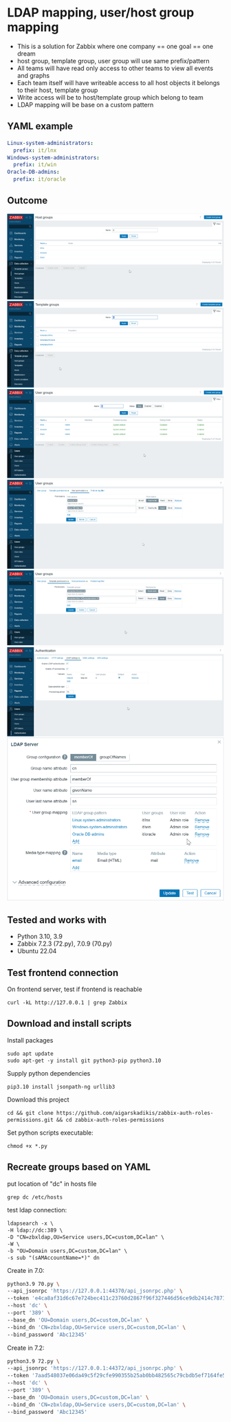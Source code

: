 # LDAP mapping, user/host group mapping

* This is a solution for Zabbix where one company == one goal == one dream
* host group, template group, user group will use same prefix/pattern
* All teams will have read only access to other teams to view all events and graphs
* Each team itself will have writeable access to all host objects it belongs to their host, template group
* Write access will be to host/template group which belong to team
* LDAP mapping will be base on a custom pattern

## YAML example

```yaml
Linux-system-administrators:
  prefix: it/lnx
Windows-system-administrators:
  prefix: it/win
Oracle-DB-admins:
  prefix: it/oracle
```

## Outcome

![hg](./img/host-group-names.png)
![tg](./img/tamplate-group-names.png)
![ug](./img/user-group-names.png)
![ug](./img/write-access-hosts.png)
![ug](./img/write-access-templates.png)
![ldap](./img/ldap1.png)
![ldap](./img/ldap-mapping.png)


## Tested and works with

* Python 3.10, 3.9
* Zabbix 7.2.3 (72.py), 7.0.9 (70.py)
* Ubuntu 22.04

## Test frontend connection

On frontend server, test if frontend is reachable
```
curl -kL http://127.0.0.1 | grep Zabbix
```

## Download and install scripts

Install packages
```
sudo apt update
sudo apt-get -y install git python3-pip python3.10
```

Supply python dependencies
```
pip3.10 install jsonpath-ng urllib3
```


Download this project
```
cd && git clone https://github.com/aigarskadikis/zabbix-auth-roles-permissions.git && cd zabbix-auth-roles-permissions
```

Set python scripts executable:
```
chmod +x *.py
```


## Recreate groups based on YAML

put location of "dc" in hosts file
```
grep dc /etc/hosts
```

test ldap connection:
```
ldapsearch -x \
-H ldap://dc:389 \
-D "CN=zbxldap,OU=Service users,DC=custom,DC=lan" \
-W \
-b "OU=Domain users,DC=custom,DC=lan" \
-s sub "(sAMAccountName=*)" dn
```

Create in 7.0:
```bash
python3.9 70.py \
--api_jsonrpc 'https://127.0.0.1:44370/api_jsonrpc.php' \
--token 'e4ca8af31d6c67e724bec411c23760d2867f96f327446d56ce9db2414c7871b1' \
--host 'dc' \
--port '389' \
--base_dn 'OU=Domain users,DC=custom,DC=lan' \
--bind_dn 'CN=zbxldap,OU=Service users,DC=custom,DC=lan' \
--bind_password 'Abc12345'
```

Create in 7.2:
```bash
python3.9 72.py \
--api_jsonrpc 'https://127.0.0.1:44372/api_jsonrpc.php' \
--token '7aad548037e06da49c5f29cfe990355b25ab0bb482565c79cbdb5ef7164fe565' \
--host 'dc' \
--port '389' \
--base_dn 'OU=Domain users,DC=custom,DC=lan' \
--bind_dn 'CN=zbxldap,OU=Service users,DC=custom,DC=lan' \
--bind_password 'Abc12345'
```



